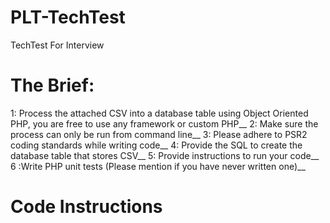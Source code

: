 # PLT-TechTest
TechTest For Interview

# The Brief:
1: Process the attached CSV into a database table using Object Oriented PHP, you are free to use any framework or custom PHP__
2: Make sure the process can only be run from command line__
3: Please adhere to PSR2 coding standards while writing code__
4: Provide the SQL to create the database table that stores CSV__
5: Provide instructions to run your code__
6 :Write PHP unit tests (Please mention if you have never written one)__


# Code Instructions
